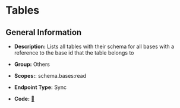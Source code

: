 # Tables

## General Information

- **Description:** Lists all tables with their schema for all bases with a reference to the base id that
the table belongs to

- **Group:** Others
- **Scopes:**: schema.bases:read
- **Endpoint Type:** Sync
- **Code:** [🔗](https://github.com/NangoHQ/integration-templates/tree/main/integrations/airtable/syncs/tables.ts)
